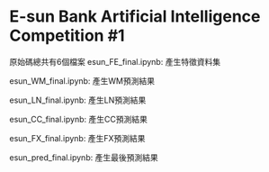 # E-sun Bank Artificial Intelligence Competition #1


原始碼總共有6個檔案
esun_FE_final.ipynb: 產生特徵資料集

esun_WM_final.ipynb: 產生WM預測結果

esun_LN_final.ipynb: 產生LN預測結果

esun_CC_final.ipynb: 產生CC預測結果

esun_FX_final.ipynb: 產生FX預測結果

esun_pred_final.ipynb: 產生最後預測結果
